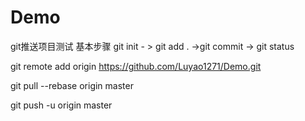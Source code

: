 # Demo
git推送项目测试
基本步骤
git init  - > git add . ->git commit  -> git status

git remote add origin https://github.com/Luyao1271/Demo.git

git pull --rebase origin master

git push -u origin master
